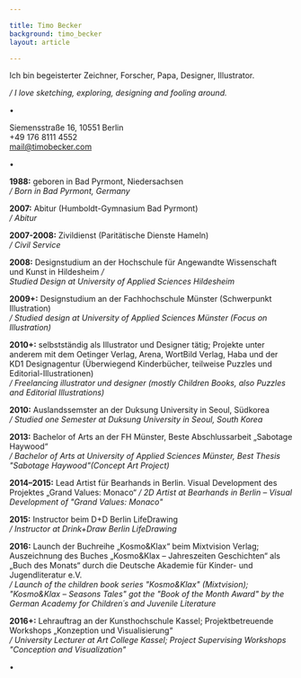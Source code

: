 ```yaml
---

title: Timo Becker
background: timo_becker
layout: article

---
```


Ich bin begeisterter Zeichner, Forscher, Papa, Designer, Illustrator. 

*/ I love sketching, exploring, designing and fooling around.*

•  

Siemensstraße 16, 10551 Berlin  
+49 176 8111 4552  
mail@timobecker.com  

•  

**1988:** geboren in Bad Pyrmont, Niedersachsen  
*/ Born in Bad Pyrmont, Germany*

**2007:** Abitur (Humboldt-Gymnasium Bad Pyrmont)  
*/ Abitur*

**2007-2008:** Zivildienst (Paritätische Dienste Hameln)  
*/ Civil Service*

**2008:** Designstudium an der Hochschule für Angewandte Wissenschaft und Kunst in Hildesheim */  
Studied Design at University of Applied Sciences Hildesheim*

**2009+:** Designstudium an der Fachhochschule Münster (Schwerpunkt Illustration)  
*/ Studied design at University of Applied Sciences Münster (Focus on Illustration)*

**2010+:** selbstständig als Illustrator und Designer tätig; Projekte unter anderem mit dem Oetinger Verlag, Arena, WortBild Verlag, Haba und der KD1 Designagentur (Überwiegend Kinderbücher, teilweise Puzzles und Editorial-Illustrationen)  
*/ Freelancing illustrator und designer (mostly Children Books, also Puzzles and Editorial Illustrations)*

**2010:** Auslandssemster an der Duksung University in Seoul, Südkorea  
*/ Studied one Semester at Duksung University in Seoul, South Korea*

**2013:** Bachelor of Arts an der FH Münster, Beste Abschlussarbeit „Sabotage Haywood“  
*/ Bachelor of Arts at University of Applied Sciences Münster, Best Thesis "Sabotage Haywood"(Concept Art Project)*

**2014–2015:** Lead Artist für Bearhands in Berlin. Visual Development des Projektes „Grand Values: Monaco“ 
 */ 2D Artist at Bearhands in Berlin – Visual Development of "Grand Values: Monaco"*

**2015:** Instructor beim D+D Berlin LifeDrawing  
*/ Instructor at Drink+Draw Berlin LifeDrawing*

**2016:** Launch der Buchreihe „Kosmo&Klax“ beim Mixtvision Verlag; Auszeichnung des Buches „Kosmo&Klax – Jahreszeiten Geschichten“ als „Buch des Monats“ durch die Deutsche Akademie für Kinder- und Jugendliteratur e.V.  
*/ Launch of the children book series "Kosmo&Klax" (Mixtvision); "Kosmo&Klax – Seasons Tales" got the "Book of the Month Award" by the German 
Academy for Children´s and Juvenile Literature*

**2016+:** Lehrauftrag an der Kunsthochschule Kassel; Projektbetreuende Workshops „Konzeption und Visualisierung“  
*/ University Lecturer at Art College Kassel; Project Supervising Workshops "Conception and Visualization"*

•  
